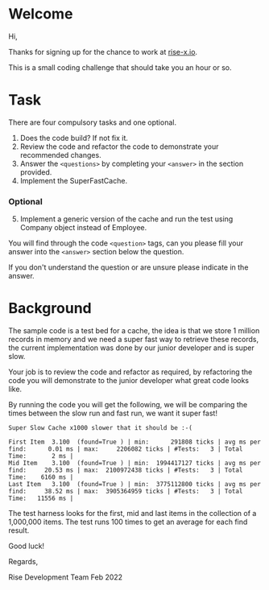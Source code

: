 # Welcome

Hi,

Thanks for signing up for the chance to work at [rise-x.io](https://rise-x.io).

This is a small coding challenge that should take you an hour or so.

# Task

There are four compulsory tasks and one optional.

1. Does the code build? If not fix it.
2. Review the code and refactor the code to demonstrate your recommended changes.
3. Answer the ```<questions>``` by completing your ```<answer>``` in the section provided.
4. Implement the SuperFastCache.

### Optional
5. Implement a generic version of the cache and run the test using Company object instead of Employee.

You will find through the code ```<question>``` tags, can you please fill your answer into the ```<answer>``` section below the question.

If you don't understand the question or are unsure please indicate in the answer.

# Background

The sample code is a test bed for a cache, the idea is that we store 1 million records in memory and we need a super fast way to retrieve these records, the current implementation was done by our junior developer and is super slow.

Your job is to review the code and refactor as required, by refactoring the code you will demonstrate to the junior developer what great code looks like.

By running the code you will get the following, we will be comparing the times between the slow run and fast run, we want it super fast!

``` text
Super Slow Cache x1000 slower that it should be :-(

First Item  3.100  (found=True ) | min:      291808 ticks | avg ms per find:      0.01 ms | max:     2206082 ticks | #Tests:   3 | Total Time:       2 ms |
Mid Item    3.100  (found=True ) | min:  1994417127 ticks | avg ms per find:     20.53 ms | max:  2100972438 ticks | #Tests:   3 | Total Time:    6160 ms |
Last Item   3.100  (found=True ) | min:  3775112800 ticks | avg ms per find:     38.52 ms | max:  3905364959 ticks | #Tests:   3 | Total Time:   11556 ms |
```

The test harness looks for the first, mid and last items in the collection of a 1,000,000 items. The test runs 100 times to get an average for each find result.

Good luck!


Regards,


Rise Development Team
Feb 2022